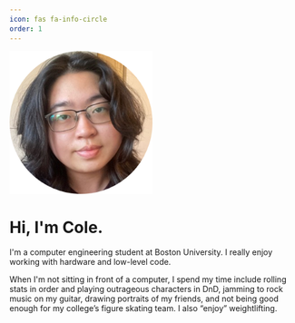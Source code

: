 ```yaml
---
icon: fas fa-info-circle
order: 1
---
```


<img src="/assets/img/public/me_circle.png" data-src="/assets/img/public/mockup.png" class="img" style="width: 50%; margin-left: auto;
margin-right: auto;">
 
# Hi, I'm Cole.
I'm a computer engineering student at Boston University. I really enjoy working with hardware and low-level code.

When I'm not sitting in front of a computer, I spend my time include rolling stats in order and playing outrageous characters in DnD, jamming to rock music on my guitar, drawing portraits of my friends, and not being good enough for my college’s figure skating team. I also “enjoy” weightlifting. 
